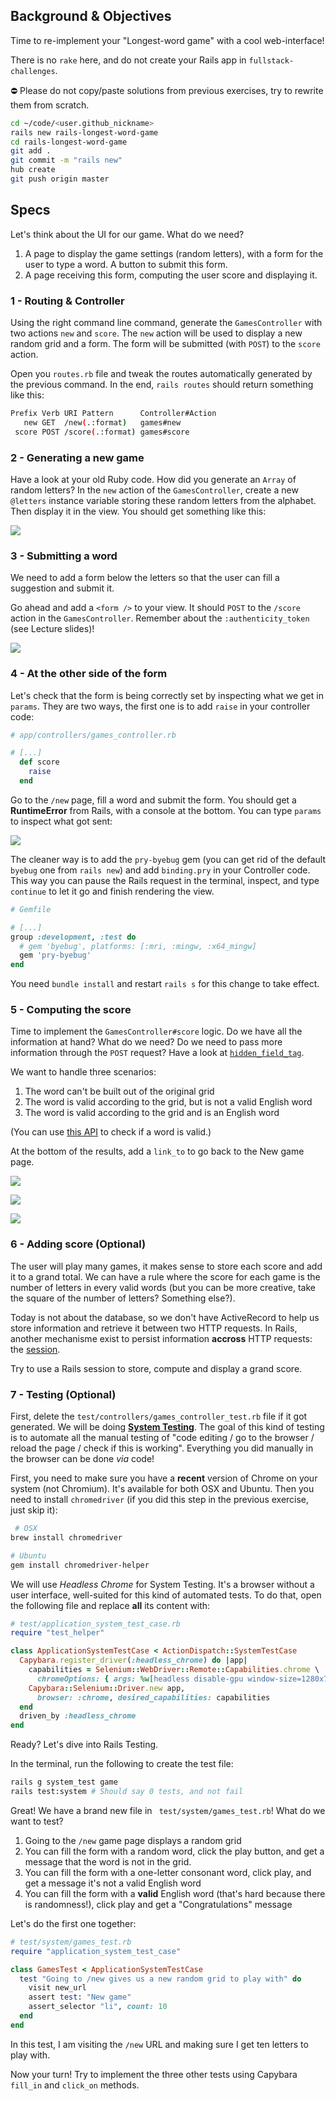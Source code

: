 ## Background & Objectives

Time to re-implement your "Longest-word game" with a cool web-interface!

There is no `rake` here, and do not create your Rails app in `fullstack-challenges`.

⛔️ Please do not copy/paste solutions from previous exercises, try to rewrite them from scratch.

```bash
cd ~/code/<user.github_nickname>
rails new rails-longest-word-game
cd rails-longest-word-game
git add .
git commit -m "rails new"
hub create
git push origin master
```

## Specs

Let's think about the UI for our game. What do we need?

1. A page to display the game settings (random letters), with a form for the user to type a word. A button to submit this form.
2. A page receiving this form, computing the user score and displaying it.

### 1 - Routing & Controller

Using the right command line command, generate the `GamesController` with two actions `new` and `score`. The `new` action will be used to display a new random grid and a form. The form will be submitted (with `POST`) to the `score` action.

Open you `routes.rb` file and tweak the routes automatically generated by the previous command. In the end, `rails routes` should return something like this:

```bash
Prefix Verb URI Pattern      Controller#Action
   new GET  /new(.:format)   games#new
 score POST /score(.:format) games#score
```

### 2 - Generating a new game

Have a look at your old Ruby code. How did you generate an `Array` of random letters? In the `new` action of the `GamesController`, create a new `@letters` instance variable storing these random letters from the alphabet. Then display it in the view. You should get something like this:

![](https://raw.githubusercontent.com/lewagon/fullstack-images/master/rails/longest-word-game/new_game.png)

### 3 - Submitting a word

We need to add a form below the letters so that the user can fill a suggestion and submit it.

Go ahead and add a `<form />` to your view. It should `POST` to the `/score` action in the `GamesController`. Remember about the `:authenticity_token` (see Lecture slides)!

![](https://raw.githubusercontent.com/lewagon/fullstack-images/master/rails/longest-word-game/new_game_with_form.png)

### 4 - At the other side of the form

Let's check that the form is being correctly set by inspecting what we get in `params`. They are two ways, the first one is to add `raise` in your controller code:

```ruby
# app/controllers/games_controller.rb

# [...]
  def score
    raise
  end
```

Go to the `/new` page, fill a word and submit the form. You should get a **RuntimeError** from Rails, with a console at the bottom. You can type `params` to inspect what got sent:

![](https://raw.githubusercontent.com/lewagon/fullstack-images/master/rails/longest-word-game/raise.png)

The cleaner way is to add the `pry-byebug` gem (you can get rid of the default `byebug` one from `rails new`) and add `binding.pry` in your Controller code. This way you can pause the Rails request in the terminal, inspect, and type `continue` to let it go and finish rendering the view.

```ruby
# Gemfile

# [...]
group :development, :test do
  # gem 'byebug', platforms: [:mri, :mingw, :x64_mingw]
  gem 'pry-byebug'
end
```

You need `bundle install` and restart `rails s` for this change to take effect.

### 5 - Computing the score

Time to implement the `GamesController#score` logic. Do we have all the information at hand? What do we need? Do we need to pass more information through the `POST` request? Have a look at [`hidden_field_tag`](http://api.rubyonrails.org/v5.1/classes/ActionView/Helpers/FormTagHelper.html#method-i-hidden_field_tag).

We want to handle three scenarios:

1. The word can't be built out of the original grid
2. The word is valid according to the grid, but is not a valid English word
3. The word is valid according to the grid and is an English word

(You can use [this API](https://wagon-dictionary.herokuapp.com/) to check if a word is valid.)

At the bottom of the results, add a `link_to` to go back to the New game page.

![](https://raw.githubusercontent.com/lewagon/fullstack-images/master/rails/longest-word-game/cant_be_built.png)

![](https://raw.githubusercontent.com/lewagon/fullstack-images/master/rails/longest-word-game/not_english_word.png)

![](https://raw.githubusercontent.com/lewagon/fullstack-images/master/rails/longest-word-game/congrats.png)

### 6 - Adding score (Optional)

The user will play many games, it makes sense to store each score and add it to a grand total. We can have a rule where the score for each game is the number of letters in every valid words (but you can be more creative, take the square of the number of letters? Something else?).

Today is not about the database, so we don't have ActiveRecord to help us store information and retrieve it between two HTTP requests. In Rails, another mechanisme exist to persist information **accross** HTTP requests: the [session](http://guides.rubyonrails.org/action_controller_overview.html#session).

Try to use a Rails session to store, compute and display a grand score.

### 7 - Testing (Optional)

First, delete the `test/controllers/games_controller_test.rb` file if it got generated. We will be doing [**System Testing**](http://guides.rubyonrails.org/testing.html#system-testing). The goal of this kind of testing is to automate all the manual testing of "code editing / go to the browser / reload the page / check if this is working". Everything you did manually in the browser can be done _via_ code!

First, you need to make sure you have a **recent** version of Chrome on your system (not Chromium). It's available for both OSX and Ubuntu. Then you need to install `chromedriver` (if you did this step in the previous exercise, just skip it):

```bash
 # OSX
brew install chromedriver

# Ubuntu
gem install chromedriver-helper
```

We will use _Headless Chrome_ for System Testing. It's a browser without a user interface, well-suited for this kind of automated tests. To do that, open the following file and replace **all** its content with:

```ruby
# test/application_system_test_case.rb
require "test_helper"

class ApplicationSystemTestCase < ActionDispatch::SystemTestCase
  Capybara.register_driver(:headless_chrome) do |app|
    capabilities = Selenium::WebDriver::Remote::Capabilities.chrome \
      chromeOptions: { args: %w[headless disable-gpu window-size=1280x760] }
    Capybara::Selenium::Driver.new app,
      browser: :chrome, desired_capabilities: capabilities
  end
  driven_by :headless_chrome
end
```

Ready? Let's dive into Rails Testing.

In the terminal, run the following to create the test file:

```bash
rails g system_test game
rails test:system # Should say 0 tests, and not fail
```

Great! We have a brand new file in ` test/system/games_test.rb`! What do we want to test?

1. Going to the `/new` game page displays a random grid
1. You can fill the form with a random word, click the play button, and get a message that the word is not in the grid.
1. You can fill the form with a one-letter consonant word, click play, and get a message it's not a valid English word
1. You can fill the form with a **valid** English word (that's hard because there is randomness!), click play and get a "Congratulations" message

Let's do the first one together:

```ruby
# test/system/games_test.rb
require "application_system_test_case"

class GamesTest < ApplicationSystemTestCase
  test "Going to /new gives us a new random grid to play with" do
    visit new_url
    assert test: "New game"
    assert_selector "li", count: 10
  end
end
```

In this test, I am visiting the `/new` URL and making sure I get ten letters to play with.

Now your turn! Try to implement the three other tests using Capybara `fill_in` and `click_on` methods.
